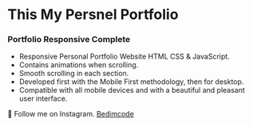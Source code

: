 # This My Persnel Portfolio 
### Portfolio Responsive Complete
- Responsive Personal Portfolio Website HTML CSS & JavaScript.
- Contains animations when scrolling.
- Smooth scrolling in each section.
- Developed first with the Mobile First methodology, then for desktop.
- Compatible with all mobile devices and with a beautiful and pleasant user interface.

💙 Follow me on Instagram. [Bedimcode](https://www.youtube.com/@Bedimcode)


